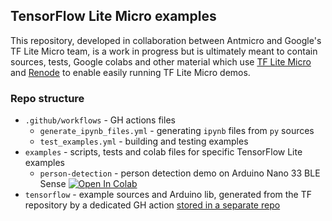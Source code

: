 ## TensorFlow Lite Micro examples

This repository, developed in collaboration between Antmicro and Google's TF Lite Micro team, is a work in progress but is ultimately meant to contain sources, tests, Google colabs and other material which use [TF Lite Micro](https://www.tensorflow.org/lite/microcontrollers) and [Renode](https://renode.io/) to enable easily running TF Lite Micro demos.

### Repo structure

* `.github/workflows` - GH actions files
  * `generate_ipynb_files.yml` - generating `ipynb` files from `py` sources
  * `test_examples.yml` - building and testing examples
* `examples` - scripts, tests and colab files for specific TensorFlow Lite examples
  * `person-detection` - person detection demo on Arduino Nano 33 BLE Sense [![Open In Colab](https://colab.research.google.com/assets/colab-badge.svg)](https://colab.research.google.com/github/antmicro/tensorflow-arduino-examples/blob/master/examples/person-detection/notebooks/person_detection.ipynb)
* `tensorflow` - example sources and Arduino lib, generated from the TF repository by a dedicated GH action [stored in a separate repo](https://github.com/antmicro/tensorflow-examples-generator)
